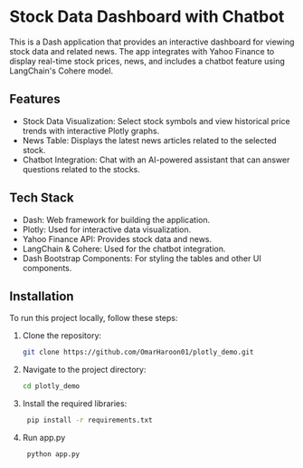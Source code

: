 # Stock Data Dashboard with Chatbot
This is a Dash application that provides an interactive dashboard for viewing stock data and related news. The app integrates with Yahoo Finance to display real-time stock prices, news, and includes a chatbot feature using LangChain's Cohere model.

## Features
* Stock Data Visualization: Select stock symbols and view historical price trends with interactive Plotly graphs.
* News Table: Displays the latest news articles related to the selected stock.
* Chatbot Integration: Chat with an AI-powered assistant that can answer questions related to the stocks.
  
## Tech Stack
* Dash: Web framework for building the application.
* Plotly: Used for interactive data visualization.
* Yahoo Finance API: Provides stock data and news.
* LangChain & Cohere: Used for the chatbot integration.
* Dash Bootstrap Components: For styling the tables and other UI components.

## Installation

To run this project locally, follow these steps:

1. Clone the repository:

    ```bash
    git clone https://github.com/OmarHaroon01/plotly_demo.git
    ```
2. Navigate to the project directory:

    ```bash
    cd plotly_demo
    ```
3. Install the required libraries:

   ```bash
    pip install -r requirements.txt
    ```

4. Run app.py

   ```bash
    python app.py
    ```
   
